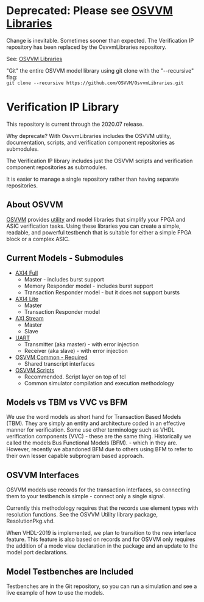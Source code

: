 # Deprecated:  Please see [OSVVM Libraries](https://github.com/OSVVM/OsvvmLibraries)
Change is inevitable.   Sometimes sooner than expected.
The Verification IP repository has been replaced by the
OsvvmLibraries repository.   

See:  [OSVVM Libraries](https://github.com/OSVVM/OsvvmLibraries)

"Git" the entire OSVVM model library using git clone with the "--recursive" flag:  
    `git clone --recursive https://github.com/OSVVM/OsvvmLibraries.git`

# Verification IP Library
This repository is current through the 2020.07 release.

Why deprecate? 
With OsvvmLibraries includes the
OSVVM utility, documentation, scripts, and verification component repositories
as submodules.

The Verification IP library includes just the 
OSVVM scripts and verification component repositories
as submodules.  

It is easier to manage a single repository rather than 
having separate repositories.  

## About OSVVM
[OSVVM](https://OSVVM.github.io) provides 
[utility](https://github.com/OSVVM/OSVVM) and model libraries that simplify 
your FPGA and ASIC verification tasks.
Using these libraries you can create a simple, readable, and 
powerful testbench that is suitable for either a simple FPGA block
or a complex ASIC.

## Current Models - Submodules
 - [AXI4 Full](https://github.com/OSVVM/AXI4)
   - Master - includes burst support
   - Memory Responder model - includes burst support
   - Transaction Responder model - but it does not support bursts
 - [AXI4 Lite](https://github.com/OSVVM/AXI4)
   - Master
   - Transaction Responder model
 - [AXI Stream](https://github.com/OSVVM/AXI4)
   - Master
   - Slave
 - [UART](https://github.com/OSVVM/AXI4)
   - Transmitter (aka master) - with error injection
   - Receiver (aka slave) - with error injection
 - [OSVVM Common - Required](https://github.com/OSVVM/OSVVM-Common)
   - Shared transcript interfaces
 - [OSVVM Scripts](https://github.com/OSVVM/OSVVM-Scripts)
   - Recommended.  Script layer on top of tcl
   - Common simulator compilation and execution methodology


## Models vs TBM vs VVC vs BFM 
We use the word models as short hand for 
Transaction Based Models (TBM). 
They are simply an entity and architecture coded in 
an effective manner for verification.
Some use other terminology such as 
VHDL verification components (VVC) - 
these are the same thing.
Historically we called the models 
Bus Functional Models (BFM). - which in they are. 
However, recently we abandoned BFM due to others using BFM to 
refer to their own lesser capable subprogram based approach.

## OSVVM Interfaces 
OSVVM models use records for the transaction interfaces, 
so connecting them to your testbench is simple - 
connect only a single signal.

Currently this methodology requires that the records 
use element types with resolution functions. 
See the OSVVM Utility library package, 
ResolutionPkg.vhd.  

When VHDL-2019 is implemented, we plan to 
transition to the new interface feature.
This feature is also based on records and for OSVVM only requires the addition of a mode 
view declaration in the package and an update to the model port declarations.

## Model Testbenches are Included 

Testbenches are in the Git repository, so you can 
run a simulation and see a live example 
of how to use the models.
